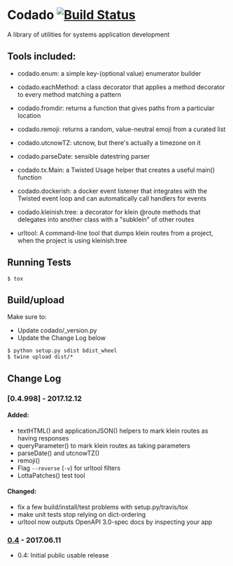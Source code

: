 # Codado [![Build Status](https://travis-ci.org/corydodt/Codado.svg?branch=master)](https://travis-ci.org/corydodt/Codado)
A library of utilities for systems application development

## Tools included:

- codado.enum: a simple key-(optional value) enumerator builder
- codado.eachMethod: a class decorator that applies a method decorator to every
  method matching a pattern
- codado.fromdir: returns a function that gives paths from a particular location
- codado.remoji: returns a random, value-neutral emoji from a curated list
- codado.utcnowTZ: utcnow, but there's actually a timezone on it
- codado.parseDate: sensible datestring parser
- codado.tx.Main: a Twisted Usage helper that creates a useful main() function
- codado.dockerish: a docker event listener that integrates with the Twisted
  event loop and can automatically call handlers for events
- codado.kleinish.tree: a decorator for klein @route methods that delegates
  into another class with a "subklein" of other routes

- urltool: A command-line tool that dumps klein routes from a project, when
  the project is using kleinish.tree

## Running Tests

```
$ tox
```

##  Build/upload

Make sure to:

- Update codado/_version.py
- Update the Change Log below

```
$ python setup.py sdist bdist_wheel
$ twine upload dist/*
```

## Change Log
### [0.4.998] - 2017.12.12
#### Added:
  - textHTML() and applicationJSON() helpers to mark klein routes as having
    responses
  - queryParameter() to mark klein routes as taking parameters
  - parseDate() and utcnowTZ()
  - remoji()
  - Flag `--reverse` (`-v`) for urltool filters
  - LottaPatches() test tool
#### Changed:
  - fix a few build/install/test problems with setup.py/travis/tox
  - make unit tests stop relying on dict-ordering
  - urltool now outputs OpenAPI 3.0-spec docs by inspecting your app
### [0.4] - 2017.06.11
  - 0.4: Initial public usable release

[0.4.997]: https://github.com/corydodt/Codado/compare/release-0.4.0...release-0.4.997
[0.4]: https://github.com/corydodt/Codado/tree/release-0.4.0
